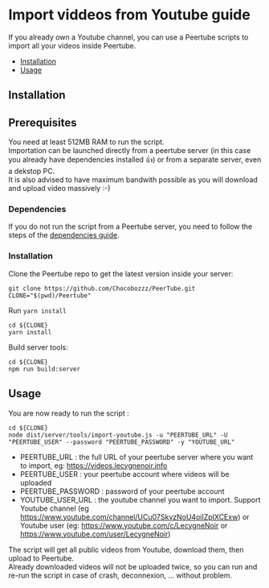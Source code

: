 # Import viddeos from Youtube guide

If you already own a Youtube channel, you can use a Peertube scripts to import all your videos inside Peertube.

 - [Installation](#installation)
 - [Usage](#usage)

## Installation

## Prerequisites

You need at least 512MB RAM to run the script.  
Importation can be launched directly from a peertube server (in this case you already have dependencies installed :+1:) or from a separate server, even a dekstop PC.  
It is also advised to have maximum bandwith possible as you will download and upload video massively :-)

### Dependencies

If you do not run the script from a Peertube server, you need to follow the steps of the [dependencies guide](dependencies.md).

### Installation

Clone the Peertube repo to get the latest version inside your server:

```
git clone https://github.com/Chocobozzz/PeerTube.git
CLONE="$(pwd)/Peertube"
```

Run ``yarn install``
```
cd ${CLONE}
yarn install
```

Build server tools:
```
cd ${CLONE}
npm run build:server
```


## Usage

You are now ready to run the script : 

```
cd ${CLONE}
node dist/server/tools/import-youtube.js -u "PEERTUBE_URL" -U "PEERTUBE_USER" --password "PEERTUBE_PASSWORD" -y "YOUTUBE_URL"
```

 - PEERTUBE_URL : the full URL of your peertube server where you want to import, eg: https://videos.lecygnenoir.info
 - PEERTUBE_USER : your peertube account where videos will be uploaded
 - PEERTUBE_PASSWORD : password of your peertube account
 - YOUTUBE_USER_URL : the youtube channel you want to import. Support Youtube channel (eg https://www.youtube.com/channel/UCu07SkvzNoU4oiIZpIXCExw) or Youtube user (eg: https://www.youtube.com/c/LecygneNoir or https://www.youtube.com/user/LecygneNoir)

 The script will get all public videos from Youtube, download them, then upload to Peertube.  
 Already downloaded videos will not be uploaded twice, so you can run and re-run the script in case of crash, deconnexion, ... without problem.